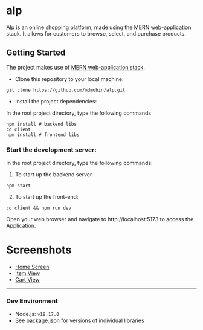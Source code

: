 # alp

Alp is an online shopping platform, made using the MERN web-application stack. It allows for customers to browse, select, and purchase products.

## Getting Started

The project makes use of [MERN web-application stack](https://www.mongodb.com/mern-stack).

* Clone this repository to your local machine:
```shell
git clone https://github.com/mdmubin/alp.git
```

* Install the project dependencies:

In the root project directory, type the following commands
```shell
npm install # backend libs
cd client
npm install # frontend libs
```

### Start the development server:

In the root project directory, type the following commands:

1. To start up the backend server
```shell
npm start
```

2. To start up the front-end:

```shell
cd client && npm run dev
```
Open your web browser and navigate to http://localhost:5173 to access the Application.


# Screenshots

* [Home Screen](images/snip-1.PNG)
* [Item View](images/snip-2.PNG)
* [Cart View](images/snip-3.PNG)

---

### Dev Environment
- Node.js:  `v18.17.0`
- See [package.json](https://github.com/mdmubin/alp/blob/main/package.json) for versions of individual libraries
